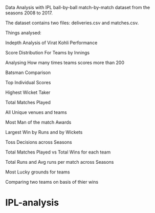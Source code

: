 Data Analysis with IPL ball-by-ball match-by-match dataset from the seasons 2008 to 2017.

The dataset contains two files: deliveries.csv and matches.csv.

Things analysed:

Indepth Analysis of Virat Kohli Performance

Score Distribution For Teams by Innings

Analysing How many times teams scores more than 200

Batsman Comparison

Top Individual Scores

Highest Wicket Taker

Total Matches Played

All Unique venues and teams

Most Man of the match Awards

Largest Win by Runs and by Wickets

Toss Decisions across Seasons

Total Matches Played vs Total Wins for each team

Total Runs and Avg runs per match across Seasons

Most Lucky grounds for teams

Comparing two teams on basis of thier wins

# IPL-analysis
